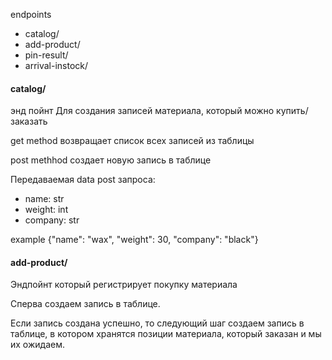endpoints

- catalog/
- add-product/
- pin-result/
- arrival-instock/

#### catalog/
энд пойнт Для создания записей материала, который можно купить/заказать

get method возвращает список всех записей из таблицы

post methhod создает новую запись в таблице

Передаваемая data post запроса:

- name: str
- weight: int
- company: str

example {"name": "wax", "weight": 30, "company": "black"}

#### add-product/
Эндпойнт который регистрирует покупку материала

Сперва создаем запись в таблице.

Если запись создана успешно, то следующий шаг создаем запись в таблице, 
в котором хранятся позиции материала, который заказан и мы их ожидаем.

